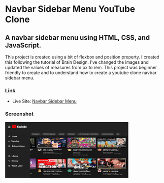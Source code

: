 <h1>Navbar Sidebar Menu YouTube Clone</h1>

<h2>A navbar sidebar menu using HTML, CSS, and JavaScript.</h2>

<p>This project is created using a bit of flexbox and position property. I created this following the tutorial of Brain Design. I've changed the images and updated the values of measures from px to rem. This project was beginner friendly to create and to understand how to create a youtube clone navbar sidebar menu.</p>

### Link

- Live Site: [Navbar Sidebar Menu]()

### Screenshot

<img src="screenshot.png" width="400">
